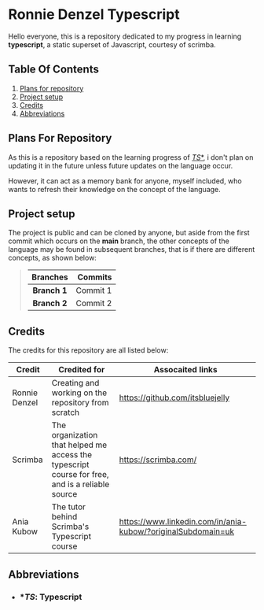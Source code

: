 # Ronnie Denzel Typescript

Hello everyone, this is a repository dedicated to my progress in learning **typescript**, a static superset of Javascript, courtesy of scrimba.

## Table Of Contents

1. [Plans for repository](#plans-for-repository)
2. [Project setup](#project-setup)
3. [Credits](#credits)
4. [Abbreviations](#abbreviations)

## Plans For Repository

As this is a repository based on the learning progress of [*TS**](#ts-typescript), i don't plan on updating it in the future unless future updates on the language occur.

However, it can act as a memory bank for anyone, myself included, who wants to refresh their knowledge on the concept of the language.

## Project setup

The project is public and can be cloned by anyone, but aside from the first commit which occurs on the **main** branch, the other concepts of the language may be found in subsequent branches, that is if there are different concepts, as shown below:

>|   Branches    |  Commits  |
>|:------------: |---------: |
>| **Branch 1**  | Commit 1  |
>| **Branch 2**  | Commit 2  |

## Credits

The credits for this repository are all listed below:

| Credit         | Credited for                                                                                     | Assocaited links                                              |
|--------------- |------------------------------------------------------------------------------------------------- |-------------------------------------------------------------- |
| Ronnie Denzel  | Creating and working on the repository from scratch                                              | <https://github.com/itsbluejelly>                               |
| Scrimba        | The organization that helped me access the typescript course for free, and is a reliable source  | <https://scrimba.com/>                                          |
| Ania Kubow     | The tutor behind Scrimba's Typescript course                                                     | <https://www.linkedin.com/in/ania-kubow/?originalSubdomain=uk>  |

## Abbreviations

- ### **TS*: Typescript
